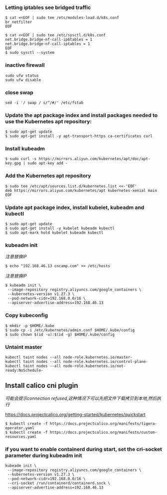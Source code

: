 ### Letting iptables see bridged traffic

```shell
$ cat <<EOF | sudo tee /etc/modules-load.d/k8s.conf
br_netfilter
EOF

$ cat <<EOF | sudo tee /etc/sysctl.d/k8s.conf
net.bridge.bridge-nf-call-ip6tables = 1
net.bridge.bridge-nf-call-iptables = 1
EOF
$ sudo sysctl --system
```
### inactive firewall
```shell
sudo ufw status
sudo ufw disable
```
### close swap
```shell
sed -i '/ swap / s/^/#/' /etc/fstab
```

### Update the apt package index and install packages needed to use the Kubernetes apt repository:

```shell
$ sudo apt-get update
$ sudo apt-get install -y apt-transport-https ca-certificates curl
```

### Install kubeadm

```shell
$ sudo curl -s https://mirrors.aliyun.com/kubernetes/apt/doc/apt-key.gpg | sudo apt-key add -
```

### Add the Kubernetes apt repository

```shell
$ sudo tee /etc/apt/sources.list.d/kubernetes.list <<-'EOF'
deb https://mirrors.aliyun.com/kubernetes/apt kubernetes-xenial main
EOF
```

### Update apt package index, install kubelet, kubeadm and kubectl

```shell
$ sudo apt-get update
$ sudo apt-get install -y kubelet kubeadm kubectl
$ sudo apt-mark hold kubelet kubeadm kubectl
```

### kubeadm init
*注意替换IP*
```shell
$ echo "192.168.46.13 cncamp.com" >> /etc/hosts
```

*注意替换IP*
```shell
$ kubeadm init \
 --image-repository registry.aliyuncs.com/google_containers \
 --kubernetes-version v1.27.3 \
 --pod-network-cidr=192.168.0.0/16 \
 --apiserver-advertise-address=192.168.46.13
```

### Copy kubeconfig

```shell
$ mkdir -p $HOME/.kube
$ sudo cp -i /etc/kubernetes/admin.conf $HOME/.kube/config
$ sudo chown $(id -u):$(id -g) $HOME/.kube/config
```

### Untaint master

```shell
kubectl taint nodes --all node-role.kubernetes.io/master-
kubectl taint nodes --all node-role.kubernetes.io/control-plane-
kubectl taint nodes --all node-role.kubernetes.io/not-ready:NoSchedule-
```

## Install calico cni plugin

*可能会提示connection refused,这种情况下可以先把文件下载拷贝到本地,然后执行*

https://docs.projectcalico.org/getting-started/kubernetes/quickstart
```shell
$ kubectl create -f https://docs.projectcalico.org/manifests/tigera-operator.yaml
$ kubectl create -f https://docs.projectcalico.org/manifests/custom-resources.yaml
```

### if you want to enable containerd during start, set the cri-socket parameter during kubeadm init
```
kubeadm init \
 --image-repository registry.aliyuncs.com/google_containers \
 --kubernetes-version v1.27.3 \
 --pod-network-cidr=192.168.0.0/16 \
 --cri-socket /run/containerd/containerd.sock \
 --apiserver-advertise-address=192.168.46.13
 ```